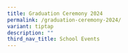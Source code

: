 ```yaml
---
title: Graduation Ceremony 2024
permalink: /graduation-ceremony-2024/
variant: tiptap
description: ""
third_nav_title: School Events
---
```

